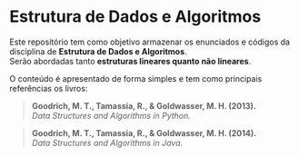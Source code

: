 # Estrutura de Dados e Algoritmos

Este repositório tem como objetivo armazenar os enunciados e códigos da disciplina de **Estrutura de Dados e Algoritmos**.  
Serão abordadas tanto **estruturas lineares quanto não lineares**.

O conteúdo é apresentado de forma simples e tem como principais referências os livros:

> **Goodrich, M. T., Tamassia, R., & Goldwasser, M. H. (2013).**  
> *Data Structures and Algorithms in Python.*

> **Goodrich, M. T., Tamassia, R., & Goldwasser, M. H. (2014).**  
> *Data Structures and Algorithms in Java.*
